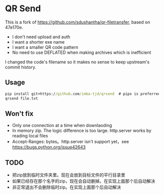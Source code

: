 # QR Send

This is a fork of https://github.com/sdushantha/qr-filetransfer, based on 47e170e.

* I don't need upload and auth
* I want a shorter exe name
* I want a smaller QR code pattern
* No need to use DEFLATED when making archives which is inefficient

I changed the code's filename so it makes no sense to keep upstream's commit history.

## Usage

```cmd
pip install git+https://github.com/imba-tjd/qrsend  # pipx is preferred
qrsend file.txt
```

## Won't fix

* Only one connection at a time when downlaoding
* In memory zip. The logic difference is too large. http.server works by reading local files
* Accept-Ranges: bytes。http.server isn't support yet，see https://bugs.python.org/issue42643

## TODO

* 把zip放到临时文件夹里。现在会放到目标文件的平行目录里
* 如果已经存在那个名字的zip，现在会自动删掉。在实现上面那个后自动解决
* 非正常退出不会删除临时zip。在实现上面那个后自动解决
